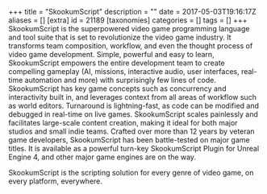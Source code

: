 +++
title = "SkookumScript"
description = ""
date = 2017-05-03T19:16:17Z
aliases = []
[extra]
id = 21189
[taxonomies]
categories = []
tags = []
+++
SkookumScript is the superpowered video game programming language and tool suite that is set to revolutionize the video game industry. It transforms team composition, workflow, and even the thought process of video game development. Simple, powerful and easy to learn, SkookumScript empowers the entire development team to create compelling gameplay (AI, missions, interactive audio, user interfaces, real-time automation and more) with surprisingly few lines of code. SkookumScript has key game concepts such as concurrency and interactivity built in, and leverages context from all areas of workflow such as world editors. Turnaround is lightning-fast, as code can be modified and debugged in real-time on live games. SkookumScript scales painlessly and facilitates large-scale content creation, making it ideal for both major studios and small indie teams. Crafted over more than 12 years by veteran game developers, SkookumScript has been battle-tested on major game titles. It is available as a powerful turn-key SkookumScript Plugin for Unreal Engine 4, and other major game engines are on the way.

SkookumScript is the scripting solution for every genre of video game, on every platform, everywhere.
